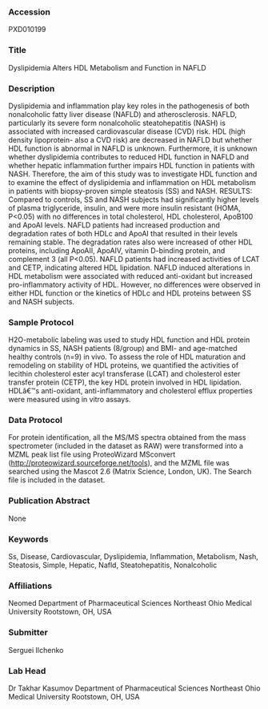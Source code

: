 ### Accession
PXD010199

### Title
Dyslipidemia Alters HDL Metabolism and Function in NAFLD

### Description
Dyslipidemia and inflammation play key roles in the pathogenesis of both nonalcoholic fatty liver disease (NAFLD) and atherosclerosis. NAFLD, particularly its severe form nonalcoholic steatohepatitis (NASH) is associated with increased cardiovascular disease (CVD) risk. HDL (high density lipoprotein- also a CVD risk) are decreased in NAFLD but whether HDL function is abnormal in NAFLD is unknown. Furthermore, it is unknown whether dyslipidemia contributes to reduced HDL function in NAFLD and whether hepatic inflammation further impairs HDL function in patients with NASH. Therefore, the aim of this study was to investigate HDL function and to examine the effect of dyslipidemia and inflammation on HDL metabolism in patients with biopsy-proven simple steatosis (SS) and NASH.  RESULTS: Compared to controls, SS and NASH subjects had significantly higher levels of plasma triglyceride, insulin, and were more insulin resistant (HOMA, P<0.05) with no differences in total cholesterol, HDL cholesterol, ApoB100 and ApoAI levels. NAFLD patients had increased production and degradation rates of both HDLc and ApoAI that resulted in their levels remaining stable. The degradation rates also were increased of other HDL proteins, including ApoAII, ApoAIV, vitamin D-binding protein, and complement 3 (all P<0.05). NAFLD patients had increased activities of LCAT and CETP, indicating altered HDL lipidation. NAFLD induced alterations in HDL metabolism were associated with reduced anti-oxidant but increased pro-inflammatory activity of HDL. However, no differences were observed in either HDL function or the kinetics of HDLc and HDL proteins between SS and NASH subjects.

### Sample Protocol
H2O-metabolic labeling was used to study HDL function and HDL protein dynamics in SS, NASH patients (8/group) and BMI- and age-matched healthy controls (n=9) in vivo. To assess the role of HDL maturation and remodeling on stability of HDL proteins, we quantified the activities of lecithin cholesterol ester acyl transferase (LCAT) and cholesterol ester transfer protein (CETP), the key HDL protein involved in HDL lipidation. HDLâ€™s anti-oxidant, anti-inflammatory and cholesterol efflux properties were measured using in vitro assays.

### Data Protocol
For protein identification, all the MS/MS spectra obtained from the mass spectrometer (included in the dataset as RAW) were transformed into a MZML peak list file using ProteoWizard MSconvert (http://proteowizard.sourceforge.net/tools), and the MZML file was searched using the Mascot 2.6 (Matrix Science, London, UK). The Search file is included in the dataset.

### Publication Abstract
None

### Keywords
Ss, Disease, Cardiovascular, Dyslipidemia, Inflammation, Metabolism, Nash, Steatosis, Simple, Hepatic, Nafld, Steatohepatitis, Nonalcoholic

### Affiliations
Neomed
Department of Pharmaceutical Sciences Northeast Ohio Medical University Rootstown, OH, USA

### Submitter
Serguei Ilchenko

### Lab Head
Dr Takhar Kasumov
Department of Pharmaceutical Sciences Northeast Ohio Medical University Rootstown, OH, USA


